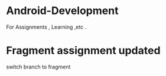 # Android-Development
For Assignments , Learning ,etc .

# Fragment assignment updated
switch branch to fragment 
